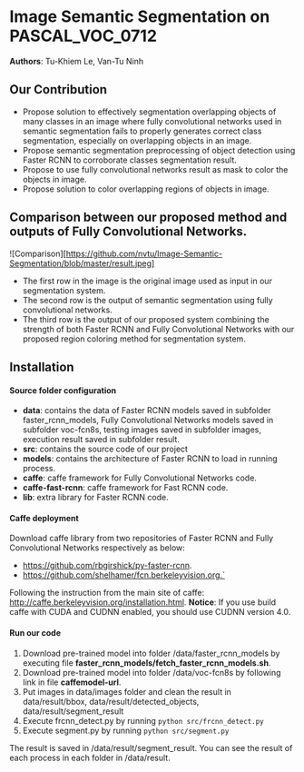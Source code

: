 # Image Semantic Segmentation on PASCAL_VOC_0712 

**Authors**: Tu-Khiem Le, Van-Tu Ninh

## Our Contribution

  - Propose solution to effectively segmentation overlapping objects of many classes in an image
where fully convolutional networks used in semantic segmentation fails to properly generates
correct class segmentation, especially on overlapping objects in an image.
  - Propose semantic segmentation preprocessing of object detection using Faster RCNN to corroborate classes segmentation result.
  - Propose to use fully convolutional networks result as mask to color the objects in image.
  - Propose solution to color overlapping regions of objects in image.

## Comparison between our proposed method and outputs of Fully Convolutional Networks.
![Comparison][https://github.com/nvtu/Image-Semantic-Segmentation/blob/master/result.jpeg]
- The first row in the image is the original image used as input in our segmentation system. 
- The second row is the output of semantic segmentation using fully convolutional networks. 
- The third row is the output of our proposed system combining the strength of both Faster RCNN and Fully Convolutional Networks with our proposed region coloring method for segmentation system. 
## Installation
#### Source folder configuration
- **data**: contains the data of Faster RCNN models saved in subfolder faster_rcnn_models, Fully Convolutional Networks models saved in subfolder voc-fcn8s, testing images saved in subfolder images, execution result saved in subfolder result.
- **src**: contains the source code of our project
- **models**: contains the architecture of Faster RCNN to load in running process.
- **caffe**: caffe framework for Fully Convolutional Networks code.
- **caffe-fast-rcnn**: caffe framework for Fast RCNN code.
- **lib**: extra library for Faster RCNN code.
#### Caffe deployment
Download caffe library from two repositories of Faster RCNN and Fully Convolutional Networks respectively as below:
- https://github.com/rbgirshick/py-faster-rcnn.
- https://github.com/shelhamer/fcn.berkeleyvision.org.`

Following the instruction from the main site of caffe: http://caffe.berkeleyvision.org/installation.html.
**Notice**: If you use build caffe with CUDA and CUDNN enabled, you should use CUDNN version 4.0.

#### Run our code
1. Download pre-trained model into folder /data/faster_rcnn_models by executing file **faster_rcnn_models/fetch_faster_rcnn_models.sh**.
2.  Download pre-trained model into folder /data/voc-fcn8s by following link in file **caffemodel-url**.
3.  Put images in data/images folder and clean the result in data/result/bbox, data/result/detected_objects, data/result/segment_result
4.  Execute frcnn_detect.py by running ```python src/frcnn_detect.py```
5.  Execute segment.py by running ```python src/segment.py```

The result is saved in /data/result/segment_result. You can see the result of each process in each
folder in /data/result.
